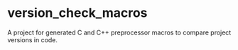 # version_check_macros
A project for generated C and C++ preprocessor macros to compare project versions in code.
